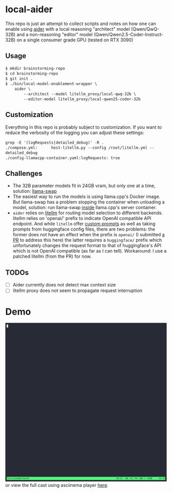 # local-aider
This repo is just an attempt to collect scripts and notes on how one
can enable using [aider](https://aider.chat) with a local reasoning "architect" model (Qwen/QwQ-32B)
and a non-reasoning "editor" model (Qwen/Qwen2.5-Coder-Instruct-32B)
on a single consumer grade GPU (tested on RTX 3090)


## Usage
```console
$ mkdir brainstorming-repo
$ cd brainstorming-repo
$ git init .
$ ./bin/local-model-enablement-wrapper \
    aider \
        --architect --model litellm_proxy/local-qwq-32b \
        --editor-model litellm_proxy/local-qwen25-coder-32b
```

## Customization
Everything in this repo is probably subject to customization. If you
want to reduce the verbosity of the logging you can adjust these
settings:
```console
grep -E '(logRequests|detailed_debug)' -R .
./compose.yml:      host-litellm.py --config /root/litellm.yml --detailed_debug
./config-llamacpp-container.yaml:logRequests: true
```

## Challenges
- The 32B parameter models fit in 24GB vram, but only one at a time,
  solution: [llama-swap](https://github.com/mostlygeek/llama-swap)
- The easiest way to run the models is using llama.cpp's Docker
  image. But llama-swap has a problem stopping the container when
  unloading a model, solution: run llama-swap [inside](env-llama-cpp-swap/Containerfile) llama.cpp's 
  server container.
- `aider` relies on [litellm](https://github.com/BerriAI/litellm) for routing model selection to different
  backends. litellm relies on 'openai/' prefix to indicate OpenAI
  compatible API endpoint. And while `litellm` offer [custom
  prompts](https://web.archive.org/web/20250214140648/https://docs.litellm.ai/docs/completion/prompt_formatting#format-prompt-yourself)
  as well as taking prompts from huggingface config files, there are
  two problems: the former does not have an effect when the prefix is
  `openai/` (I submitted [a
  PR](https://github.com/BerriAI/litellm/pull/9390) to address this
  here) the latter requires a `huggingface/` prefix which
  unfortunately changes the request format to that of huggingface's
  API which is not OpenAI compatible (as far as I can
  tell). Workaround: I use a patched litellm (from the PR) for now.
  

## TODOs
- [ ] Aider currently does not detect max context size
- [ ] litellm proxy does not seem to propagate request interruption

# Demo
[![asciicast](demo.gif)](https://asciinema.org/a/Rm1PSQHtEEtEIyhKOsO2KbcYX)
or view the full cast using asciinema player
[here](https://asciinema.org/a/Rm1PSQHtEEtEIyhKOsO2KbcYX).

